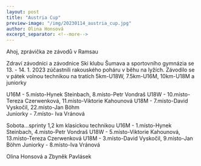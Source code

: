 ```yaml
---
layout: post
title: "Austria Cup"
preview-image: "/img/20230114_austria_cup.jpg"
author: Olina Honsová
excerpt_separator: <!--more-->
---
```


Ahoj, zprávička ze závodů v Ramsau


Zdraví závodníci a závodnice Ski klubu Šumava a sportovního gymnázia se 13. - 14. 1. 2023 zúčastnili rakouského poháru v běhu na lyžích.
Závodilo se v pátek volnou technikou na tratích 5km-U18W, 7.5km-U16M, 10km-U18M a juniorky

U16M - 5.místo-Hynek Steinbach, 8.místo-Petr Vondraš
U18W - 10.místo-Tereza Czerwenková, 11.místo-Viktorie Kahounová
U18M - 7.místo-David Vyskočil, 22.místo-Jan Böhm  
Juniorky - 7.místo- Iva Vránová 

Sobota...sprinty 1,2 km klasickou technikou
U16M - 1.místo-Hynek Steinbach, 4.místo-Petr Vondraš
U18W - 5.místo-Viktorie Kahounová, 13.místo-Tereza Czerwenková
U18M - 3.místo-David Vyskočil, 9.místo-Jan Böhm
Juniorky - 8.místo-Iva Vránová

Olina Honsová a Zbyněk Pavlásek 

<!--more-->